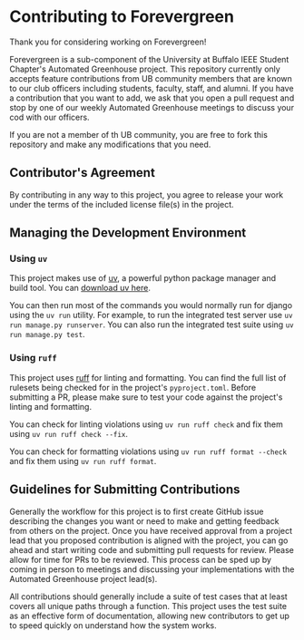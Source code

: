 # Contributing to Forevergreen

Thank you for considering working on Forevergreen!

Forevergreen is a sub-component of the University at Buffalo IEEE Student Chapter's Automated Greenhouse project. This repository currently only accepts feature contributions from UB community members that are known to our club officers including students, faculty, staff, and alumni. If you have a contribution that you want to add, we ask that you open a pull request and stop by one of our weekly Automated Greenhouse meetings to discuss your cod with our officers. 

If you are not a member of th UB community, you are free to fork this repository and make any modifications that you need. 

## Contributor's Agreement

By contributing in any way to this project, you agree to release your work under the terms of the included license file(s) in the project.

## Managing the Development Environment

### Using `uv`

This project makes use of [uv](https://docs.astral.sh/uv/), a powerful python package manager and build tool. You can [download uv here](https://docs.astral.sh/uv/getting-started/installation/). 


You can then run most of the commands you would normally run for django using the `uv run` utility. For example, to run the integrated test server use `uv run manage.py runserver`. You can also run the integrated test suite using `uv run manage.py test`. 


### Using `ruff`

This project uses [ruff](https://docs.astral.sh/ruff/) for linting and formatting. You can find the full list of rulesets being checked for in the project's `pyproject.toml`. Before submitting a PR, please make sure to test your code against the project's linting and formatting. 

You can check for linting violations using `uv run ruff check` and fix them using `uv run ruff check --fix`. 

You can check for formatting violations using `uv run ruff format --check` and fix them using `uv run ruff format`. 

## Guidelines for Submitting Contributions

Generally the workflow for this project is to first create GitHub issue describing the changes you want or need to make and getting feedback from others on the project. Once you have received approval from a project lead that you proposed contribution is aligned with the project, you can go ahead and start writing code and submitting pull requests for review. Please allow for time for PRs to be reviewed. This process can be sped up by coming in person to meetings and discussing your implementations with the Automated Greenhouse project lead(s). 

All contributions should generally include a suite of test cases that at least covers all unique paths through a function. This project uses the test suite as an effective form of documentation, allowing new contributors to get up to speed quickly on understand how the system works.
